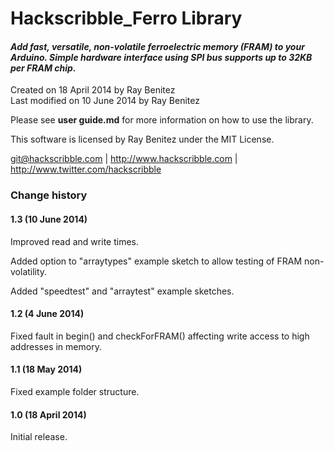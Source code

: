 Hackscribble_Ferro Library
==========================

#### *Add fast, versatile, non-volatile ferroelectric memory (FRAM) to your Arduino. Simple hardware interface using SPI bus supports up to 32KB per FRAM chip.*

  
Created on 18 April 2014 by Ray Benitez  
Last modified on 10 June 2014 by Ray Benitez		
  
Please see **user guide.md** for more information on how to use the library.

This software is licensed by Ray Benitez under the MIT License.
	
git@hackscribble.com | http://www.hackscribble.com | http://www.twitter.com/hackscribble


 

### Change history

#### 1.3 (10 June 2014)

Improved read and write times.

Added option to "arraytypes" example sketch to allow testing of FRAM non-volatility.

Added "speedtest" and "arraytest" example sketches.

#### 1.2 (4 June 2014)
 
Fixed fault in begin() and checkForFRAM() affecting write access to high addresses in memory.

#### 1.1 (18 May 2014)
 
Fixed example folder structure.

#### 1.0 (18 April 2014)

Initial release.
